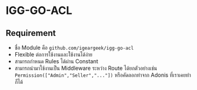 # IGG-GO-ACL

## Requirement
- ชื่อ Module คือ ```github.com/igeargeek/igg-go-acl```
- Flexible ต่อการใช้งานและใช้งานได้ง่าย
- สามารถกำหนด Rules ได้ผ่าน Constant
- สามารถนำมาใช้งานเป็น Middleware ระหว่าง Route ได้ยกตัวอย่างเช่น ```Permission(["Admin","Seller","..."])``` หรือคัดลอกท่าจาก Adonis ที่เราเคยทำก็ได้